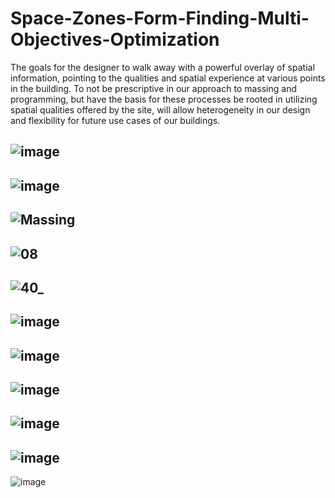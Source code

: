 # Space-Zones-Form-Finding-Multi-Objectives-Optimization
The goals for the designer to walk away with a powerful overlay of spatial information, pointing to the qualities and spatial experience at various points in the building. 
To not be prescriptive in our approach to massing and programming, but have the basis for these processes be rooted in utilizing spatial qualities offered by the site, will allow heterogeneity in our design and flexibility for future use cases of our buildings.    


![image](https://user-images.githubusercontent.com/65818525/130500804-7f963a39-d439-444a-9542-f11c8d3f1e47.png)
---
![image](https://user-images.githubusercontent.com/65818525/130500859-33d6bedf-a94f-4d8c-8dac-f437f882a4d1.png)
---
![Massing](https://user-images.githubusercontent.com/65818525/130500048-ec3f2b94-4dd1-4bb5-b041-50def46e41b6.gif)
---
![08](https://user-images.githubusercontent.com/65818525/130501462-5fe95533-f3f3-4f41-b2cb-a52b654ee621.jpg)
---
![40_](https://user-images.githubusercontent.com/65818525/130501494-bdc1f428-f2c3-42f6-bf3b-335395f70f63.jpg)
---
![image](https://user-images.githubusercontent.com/65818525/130500983-e459d635-e068-454d-bdb4-b1494cb25e39.png)
---
![image](https://user-images.githubusercontent.com/65818525/130500914-b3829426-c54d-4395-9053-d3bc01e05a99.png)
---
![image](https://user-images.githubusercontent.com/65818525/130501116-f8e5c5b1-b438-46fd-a5cc-87b29d8cc1a8.png)
---
![image](https://user-images.githubusercontent.com/65818525/130501197-0095663d-9461-4f00-9b76-3be1631b6b4e.png)
---
![image](https://user-images.githubusercontent.com/65818525/130501244-cd6e2db7-cae6-484d-91aa-ce3c6f11c557.png)
---
![image](https://user-images.githubusercontent.com/65818525/130501272-1e7271fa-e1e4-4862-8800-9a3ce3b81e09.png)


